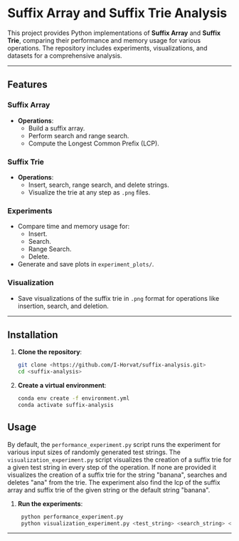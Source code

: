 # Suffix Array and Suffix Trie Analysis

This project provides Python implementations of **Suffix Array** and **Suffix Trie**, comparing their performance and memory usage for various operations. The repository includes experiments, visualizations, and datasets for a comprehensive analysis.

---

## Features

### Suffix Array
- **Operations**:
    - Build a suffix array.
    - Perform search and range search.
    - Compute the Longest Common Prefix (LCP).


### Suffix Trie
- **Operations**:
    - Insert, search, range search, and delete strings.
    - Visualize the trie at any step as `.png` files.

### Experiments
- Compare time and memory usage for:
    - Insert.
    - Search.
    - Range Search.
    - Delete.
- Generate and save plots in `experiment_plots/`.

### Visualization
- Save visualizations of the suffix trie in `.png` format for operations like insertion, search, and deletion.

---

## Installation

1. **Clone the repository**:
   ```bash
   git clone <https://github.com/I-Horvat/suffix-analysis.git>
   cd <suffix-analysis>
   ```

2. **Create a virtual environment**:

    ```bash
    conda env create -f environment.yml
    conda activate suffix-analysis
   ```
   
## Usage
By default, the `performance_experiment.py` script runs the experiment for various input sizes of randomly generated test strings.
The `visualization_experiment.py` script visualizes the creation of a suffix trie for a given test string in every step of the operation.
If none are provided it visualizes the creation of a suffix trie for the string "banana", searches and deletes "ana" from the trie.
The experiment also find the lcp of the suffix array and suffix trie of the given string or the default string "banana".


1. **Run the experiments**:
   ```bash
    python performance_experiment.py 
    python visualization_experiment.py <test_string> <search_string> <delete_string> 
    ```
   
---
